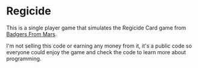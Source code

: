 # Regicide

This is a single player game that simulates  the Regicide Card game from [Badgers From Mars](https://badgersfrommars.com/). 

I'm not selling this code or earning any money from it, it's a public code so everyone could enjoy the game and check the code to learn more about programming.
